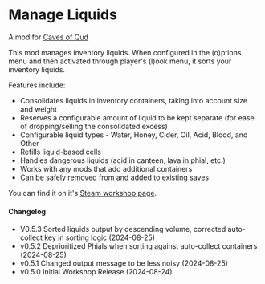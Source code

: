 # Manage Liquids

A mod for [Caves of Qud](https://www.cavesofqud.com/)

This mod manages inventory liquids. When configured in the (o)ptions menu and then activated through player's (l)ook menu, it sorts your inventory liquids.

Features include:

* Consolidates liquids in inventory containers, taking into account size and weight
* Reserves a configurable amount of liquid to be kept separate (for ease of dropping/selling the consolidated excess)
* Configurable liquid types - Water, Honey, Cider, Oil, Acid, Blood, and Other
* Refills liquid-based cells
* Handles dangerous liquids (acid in canteen, lava in phial, etc.)
* Works with any mods that add additional containers
* Can be safely removed from and added to existing saves

You can find it on it's [Steam workshop page](https://steamcommunity.com/sharedfiles/filedetails/?id=3316416182).

#### Changelog
- V0.5.3 Sorted liquids output by descending volume, corrected auto-collect key in sorting logic (2024-08-25)
- v0.5.2 Deprioritized Phials when sorting against auto-collect containers (2024-08-25)
- v0.5.1 Changed output message to be less noisy (2024-08-25)
- v0.5.0 Initial Workshop Release (2024-08-24)
